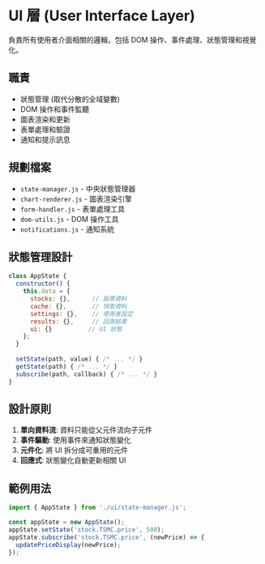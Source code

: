 # UI 層 (User Interface Layer)

負責所有使用者介面相關的邏輯，包括 DOM 操作、事件處理、狀態管理和視覺化。

## 職責

- 狀態管理 (取代分散的全域變數)
- DOM 操作和事件監聽
- 圖表渲染和更新
- 表單處理和驗證
- 通知和提示訊息

## 規劃檔案

- `state-manager.js` - 中央狀態管理器
- `chart-renderer.js` - 圖表渲染引擎
- `form-handler.js` - 表單處理工具
- `dom-utils.js` - DOM 操作工具
- `notifications.js` - 通知系統

## 狀態管理設計

```javascript
class AppState {
  constructor() {
    this.data = {
      stocks: {},      // 股票資料
      cache: {},       // 快取資料  
      settings: {},    // 使用者設定
      results: {},     // 回測結果
      ui: {}          // UI 狀態
    };
  }
  
  setState(path, value) { /* ... */ }
  getState(path) { /* ... */ }
  subscribe(path, callback) { /* ... */ }
}
```

## 設計原則

1. **單向資料流**: 資料只能從父元件流向子元件
2. **事件驅動**: 使用事件來通知狀態變化
3. **元件化**: 將 UI 拆分成可重用的元件
4. **回應式**: 狀態變化自動更新相關 UI

## 範例用法

```javascript
import { AppState } from './ui/state-manager.js';

const appState = new AppState();
appState.setState('stock.TSMC.price', 500);
appState.subscribe('stock.TSMC.price', (newPrice) => {
  updatePriceDisplay(newPrice);
});
```